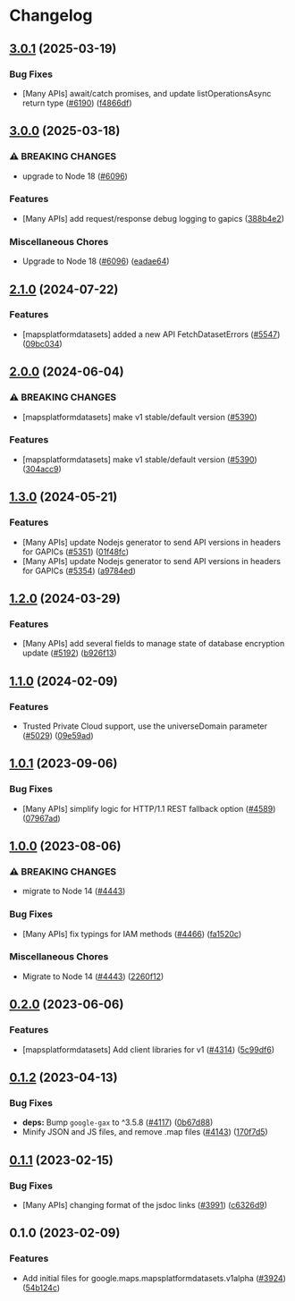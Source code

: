 # Changelog

## [3.0.1](https://github.com/googleapis/google-cloud-node/compare/maps-platform-datasets-v3.0.0...maps-platform-datasets-v3.0.1) (2025-03-19)


### Bug Fixes

* [Many APIs] await/catch promises, and update listOperationsAsync return type ([#6190](https://github.com/googleapis/google-cloud-node/issues/6190)) ([f4866df](https://github.com/googleapis/google-cloud-node/commit/f4866dfa6ab481163150f54928a9857d2dfef948))

## [3.0.0](https://github.com/googleapis/google-cloud-node/compare/maps-platform-datasets-v2.1.0...maps-platform-datasets-v3.0.0) (2025-03-18)


### ⚠ BREAKING CHANGES

* upgrade to Node 18 ([#6096](https://github.com/googleapis/google-cloud-node/issues/6096))

### Features

* [Many APIs] add request/response debug logging to gapics ([388b4e2](https://github.com/googleapis/google-cloud-node/commit/388b4e20329b7f6fc0dd061dddff573c45104213))


### Miscellaneous Chores

* Upgrade to Node 18 ([#6096](https://github.com/googleapis/google-cloud-node/issues/6096)) ([eadae64](https://github.com/googleapis/google-cloud-node/commit/eadae64d54e07aa2c65097ea52e65008d4e87436))

## [2.1.0](https://github.com/googleapis/google-cloud-node/compare/maps-platform-datasets-v2.0.0...maps-platform-datasets-v2.1.0) (2024-07-22)


### Features

* [mapsplatformdatasets] added a new API FetchDatasetErrors ([#5547](https://github.com/googleapis/google-cloud-node/issues/5547)) ([09bc034](https://github.com/googleapis/google-cloud-node/commit/09bc034537c6f2d5a8c3dc23c3d2efd207f01aac))

## [2.0.0](https://github.com/googleapis/google-cloud-node/compare/maps-platform-datasets-v1.3.0...maps-platform-datasets-v2.0.0) (2024-06-04)


### ⚠ BREAKING CHANGES

* [mapsplatformdatasets] make v1 stable/default version ([#5390](https://github.com/googleapis/google-cloud-node/issues/5390))

### Features

* [mapsplatformdatasets] make v1 stable/default version ([#5390](https://github.com/googleapis/google-cloud-node/issues/5390)) ([304acc9](https://github.com/googleapis/google-cloud-node/commit/304acc9821a8edf054952999b6e282d9d5affd8f))

## [1.3.0](https://github.com/googleapis/google-cloud-node/compare/maps-platform-datasets-v1.2.0...maps-platform-datasets-v1.3.0) (2024-05-21)


### Features

* [Many APIs] update Nodejs generator to send API versions in headers for GAPICs ([#5351](https://github.com/googleapis/google-cloud-node/issues/5351)) ([01f48fc](https://github.com/googleapis/google-cloud-node/commit/01f48fce63ec4ddf801d59ee2b8c0db9f6fb8372))
* [Many APIs] update Nodejs generator to send API versions in headers for GAPICs ([#5354](https://github.com/googleapis/google-cloud-node/issues/5354)) ([a9784ed](https://github.com/googleapis/google-cloud-node/commit/a9784ed3db6ee96d171762308bbbcd57390b6866))

## [1.2.0](https://github.com/googleapis/google-cloud-node/compare/maps-platform-datasets-v1.1.0...maps-platform-datasets-v1.2.0) (2024-03-29)


### Features

* [Many APIs] add several fields to manage state of database encryption update ([#5192](https://github.com/googleapis/google-cloud-node/issues/5192)) ([b926f13](https://github.com/googleapis/google-cloud-node/commit/b926f1326ea4df73c411dbeb7e529f8d9ccc3642))

## [1.1.0](https://github.com/googleapis/google-cloud-node/compare/maps-platform-datasets-v1.0.1...maps-platform-datasets-v1.1.0) (2024-02-09)


### Features

* Trusted Private Cloud support, use the universeDomain parameter  ([#5029](https://github.com/googleapis/google-cloud-node/issues/5029)) ([09e59ad](https://github.com/googleapis/google-cloud-node/commit/09e59ad6e34001a33d01894ccd5a0643f1a84883))

## [1.0.1](https://github.com/googleapis/google-cloud-node/compare/maps-platform-datasets-v1.0.0...maps-platform-datasets-v1.0.1) (2023-09-06)


### Bug Fixes

* [Many APIs] simplify logic for HTTP/1.1 REST fallback option ([#4589](https://github.com/googleapis/google-cloud-node/issues/4589)) ([07967ad](https://github.com/googleapis/google-cloud-node/commit/07967add1b5fc28b548cf74721b595ea0ba90d5b))

## [1.0.0](https://github.com/googleapis/google-cloud-node/compare/maps-platform-datasets-v0.2.0...maps-platform-datasets-v1.0.0) (2023-08-06)


### ⚠ BREAKING CHANGES

* migrate to Node 14 ([#4443](https://github.com/googleapis/google-cloud-node/issues/4443))

### Bug Fixes

* [Many APIs] fix typings for IAM methods ([#4466](https://github.com/googleapis/google-cloud-node/issues/4466)) ([fa1520c](https://github.com/googleapis/google-cloud-node/commit/fa1520c3eb526efd3523d9cea349ed31683d5889))


### Miscellaneous Chores

* Migrate to Node 14 ([#4443](https://github.com/googleapis/google-cloud-node/issues/4443)) ([2260f12](https://github.com/googleapis/google-cloud-node/commit/2260f12543d171bda95345e53475f5f0fdc45770))

## [0.2.0](https://github.com/googleapis/google-cloud-node/compare/maps-platform-datasets-v0.1.2...maps-platform-datasets-v0.2.0) (2023-06-06)


### Features

* [mapsplatformdatasets] Add client libraries for v1 ([#4314](https://github.com/googleapis/google-cloud-node/issues/4314)) ([5c99df6](https://github.com/googleapis/google-cloud-node/commit/5c99df6328f6bd0cfc83a6a294377b47228c0943))

## [0.1.2](https://github.com/googleapis/google-cloud-node/compare/maps-platform-datasets-v0.1.1...maps-platform-datasets-v0.1.2) (2023-04-13)


### Bug Fixes

* **deps:** Bump `google-gax` to ^3.5.8 ([#4117](https://github.com/googleapis/google-cloud-node/issues/4117)) ([0b67d88](https://github.com/googleapis/google-cloud-node/commit/0b67d883963643ce1b4f6d2ccd3e8d37adf6e029))
* Minify JSON and JS files, and remove .map files ([#4143](https://github.com/googleapis/google-cloud-node/issues/4143)) ([170f7d5](https://github.com/googleapis/google-cloud-node/commit/170f7d57b8fd344d182a8e758867b8124722eebc))

## [0.1.1](https://github.com/googleapis/google-cloud-node/compare/maps-platform-datasets-v0.1.0...maps-platform-datasets-v0.1.1) (2023-02-15)


### Bug Fixes

* [Many APIs] changing format of the jsdoc links ([#3991](https://github.com/googleapis/google-cloud-node/issues/3991)) ([c6326d9](https://github.com/googleapis/google-cloud-node/commit/c6326d90abb9b649b25052e4afe7b3eb0f65bcb4))

## 0.1.0 (2023-02-09)


### Features

* Add initial files for google.maps.mapsplatformdatasets.v1alpha ([#3924](https://github.com/googleapis/google-cloud-node/issues/3924)) ([54b124c](https://github.com/googleapis/google-cloud-node/commit/54b124cde2b5ee3c624f8c74d76b4dfb0a1dbb86))
